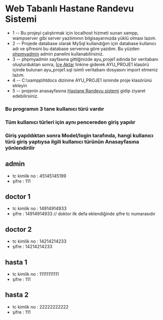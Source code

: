# Web Tabanlı Hastane Randevu Sistemi

- 1 -- Bu projeyi çalıştırmak için localhost hizmeti sunan xampp, wampserver gibi server yazılımının bilgisayarınızda yüklü olması lazım.
- 2 -- Projede database olarak MySql kullandığım için database kullanıcı adı ve şifresini bu database serverına göre yazdım. Bu yüzden [phpmyadmin](http://localhost/phpmyadmin/) admin panelini kullanabilirsiniz. 
- 3 -- phpmyadmin sayfasına gittiğinizde ayu_proje1 adında bir veritabanı oluşturduktan sonra, [İçe Aktar](http://localhost/phpmyadmin/index.php?route=/server/import) linkine giderek AYU_PROJE1 klasörü içinde bulunan ayu_proje1.sql isimli veritabanı dosyasını import etmeniz lazım.
- 4 -- C:\xampp\htdocs dizinine AYU_PROJE1 isminde proje klasörünü ekleyin
- 5 -- projenin anasayfasına [Hastane Randevu sistemi](http://localhost/AYU_PROJE1/) gidip ziyaret edebilirsiniz.


### Bu programın 3 tane kullanıcı türü vardır
### Tüm kullanıcı türleri için aynı pencereden giriş yapılır 
### Giriş yapıldıktan sonra Model/login tarafında, hangi kullanıcı türü giriş yaptıysa ilgili kullanıcı türünün Anasayfasına yönlendirilir

## admin 
- tc kimlik no : 45145145199
- şifre : 111


## doctor 1
- tc kimlik no : 14914914933
- şifre : 14914914933   // doktor ilk defa eklendiğinde şifre tc numarasıdır

## doctor 2
- tc kimlik no : 14214214233
- şifre : 14214214233

## hasta 1 
- tc kimlik no : 11111111111
- şifre : 111

## hasta 2 
- tc kimlik no : 22222222222
- şifre : 111